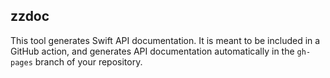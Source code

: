 <h2>zzdoc</h2>

This tool generates Swift API documentation.
It is meant to be included in a GitHub action,
and generates API documentation automatically 
in the `gh-pages` branch of your repository.

